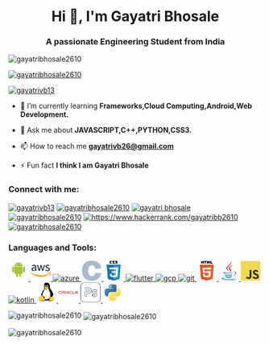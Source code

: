 <h1 align="center">Hi 👋, I'm Gayatri Bhosale</h1>
<h3 align="center">A passionate Engineering Student from India</h3>

<p align="left"> <img src="https://komarev.com/ghpvc/?username=gayatribhosale2610&label=Profile%20views&color=0e75b6&style=flat" alt="gayatribhosale2610" /> </p>

<p align="left"> <a href="https://github.com/ryo-ma/github-profile-trophy"><img src="https://github-profile-trophy.vercel.app/?username=gayatribhosale2610" alt="gayatribhosale2610" /></a> </p>

<p align="left"> <a href="https://twitter.com/gayatrivb13" target="blank"><img src="https://img.shields.io/twitter/follow/gayatrivb13?logo=twitter&style=for-the-badge" alt="gayatrivb13" /></a> </p>

- 🌱 I’m currently learning **Frameworks,Cloud Computing,Android,Web Development.**

- 💬 Ask me about **JAVASCRIPT,C++,PYTHON,CSS3.**

- 📫 How to reach me **gayatrivb26@gmail.com**

- ⚡ Fun fact **I think I am Gayatri Bhosale**

<h3 align="left">Connect with me:</h3>
<p align="left">
<a href="https://twitter.com/Gayatrivb13" target="blank"><img align="center" src="https://cdn.jsdelivr.net/npm/simple-icons@3.0.1/icons/twitter.svg" alt="gayatrivb13" height="30" width="40" /></a>
<a href="https://www.linkedin.com/in/gayatri-bhosale-a8186819b/" target="blank"><img align="center" src="https://cdn.jsdelivr.net/npm/simple-icons@3.0.1/icons/linkedin.svg" alt="gayatribhosale2610" height="30" width="40" /></a>
<a href="https://www.facebook.com/gayatri.bhosale.180/" target="blank"><img align="center" src="https://cdn.jsdelivr.net/npm/simple-icons@3.0.1/icons/facebook.svg" alt="gayatri bhosale" height="30" width="40" /></a>
<a href="https://www.codechef.com/users/gayatri0_1" target="blank"><img align="center" src="https://cdn.jsdelivr.net/npm/simple-icons@3.1.0/icons/codechef.svg" alt="gayatribhosale2610" height="30" width="40" /></a>
<a href="https://www.hackerrank.com/gayatribb2610" target="blank"><img align="center" src="https://cdn.jsdelivr.net/npm/simple-icons@3.0.1/icons/hackerrank.svg" alt="https://www.hackerrank.com/gayatribb2610" height="30" width="40" /></a>
<a href="https://auth.geeksforgeeks.org/user/gayatribhosale2610" target="blank"><img align="center" src="https://cdn.jsdelivr.net/npm/simple-icons@3.0.1/icons/geeksforgeeks.svg" alt="gayatribhosale2610" height="30" width="40" /></a>
</p>

<h3 align="left">Languages and Tools:</h3>
<p align="left"> <a href="https://developer.android.com" target="_blank"> <img src="https://raw.githubusercontent.com/devicons/devicon/master/icons/android/android-original-wordmark.svg" alt="android" width="40" height="40"/> </a> <a href="https://aws.amazon.com" target="_blank"> <img src="https://raw.githubusercontent.com/devicons/devicon/master/icons/amazonwebservices/amazonwebservices-original-wordmark.svg" alt="aws" width="40" height="40"/> </a> <a href="https://azure.microsoft.com/en-in/" target="_blank"> <img src="https://www.vectorlogo.zone/logos/microsoft_azure/microsoft_azure-icon.svg" alt="azure" width="40" height="40"/> </a> <a href="https://www.cprogramming.com/" target="_blank"> <img src="https://raw.githubusercontent.com/devicons/devicon/master/icons/c/c-original.svg" alt="c" width="40" height="40"/> </a> <a href="https://www.w3schools.com/css/" target="_blank"> <img src="https://raw.githubusercontent.com/devicons/devicon/master/icons/css3/css3-original-wordmark.svg" alt="css3" width="40" height="40"/> </a> <a href="https://flutter.dev" target="_blank"> <img src="https://www.vectorlogo.zone/logos/flutterio/flutterio-icon.svg" alt="flutter" width="40" height="40"/> </a> <a href="https://cloud.google.com" target="_blank"> <img src="https://www.vectorlogo.zone/logos/google_cloud/google_cloud-icon.svg" alt="gcp" width="40" height="40"/> </a> <a href="https://git-scm.com/" target="_blank"> <img src="https://www.vectorlogo.zone/logos/git-scm/git-scm-icon.svg" alt="git" width="40" height="40"/> </a> <a href="https://www.w3.org/html/" target="_blank"> <img src="https://raw.githubusercontent.com/devicons/devicon/master/icons/html5/html5-original-wordmark.svg" alt="html5" width="40" height="40"/> </a> <a href="https://www.java.com" target="_blank"> <img src="https://raw.githubusercontent.com/devicons/devicon/master/icons/java/java-original.svg" alt="java" width="40" height="40"/> </a> <a href="https://developer.mozilla.org/en-US/docs/Web/JavaScript" target="_blank"> <img src="https://raw.githubusercontent.com/devicons/devicon/master/icons/javascript/javascript-original.svg" alt="javascript" width="40" height="40"/> </a> <a href="https://kotlinlang.org" target="_blank"> <img src="https://www.vectorlogo.zone/logos/kotlinlang/kotlinlang-icon.svg" alt="kotlin" width="40" height="40"/> </a> <a href="https://www.linux.org/" target="_blank"> <img src="https://raw.githubusercontent.com/devicons/devicon/master/icons/linux/linux-original.svg" alt="linux" width="40" height="40"/> </a> <a href="https://www.oracle.com/" target="_blank"> <img src="https://raw.githubusercontent.com/devicons/devicon/master/icons/oracle/oracle-original.svg" alt="oracle" width="40" height="40"/> </a> <a href="https://www.photoshop.com/en" target="_blank"> <img src="https://raw.githubusercontent.com/devicons/devicon/master/icons/photoshop/photoshop-line.svg" alt="photoshop" width="40" height="40"/> </a> <a href="https://www.python.org" target="_blank"> <img src="https://raw.githubusercontent.com/devicons/devicon/master/icons/python/python-original.svg" alt="python" width="40" height="40"/> </a> </p>

<p><img align="left" src="https://github-readme-stats.vercel.app/api/top-langs?username=gayatribhosale2610&show_icons=true&locale=en&layout=compact" alt="gayatribhosale2610" /></p>

<p>&nbsp;<img align="center" src="https://github-readme-stats.vercel.app/api?username=gayatribhosale2610&show_icons=true&locale=en" alt="gayatribhosale2610" /></p>

<p><img align="center" src="https://github-readme-streak-stats.herokuapp.com/?user=gayatribhosale2610&" alt="gayatribhosale2610" /></p>

